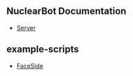 ## NuclearBot Documentation
* [Server](https://discord.gg/KMKpTZ7kUr)


## example-scripts
* [FaceSide](https://github.com/iProB1/NuclearBot-Docs/blob/main/example-scripts/FaceSide.lua)
